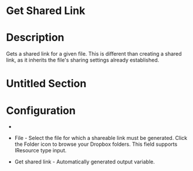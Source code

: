 ﻿# Get Shared Link

# Description

Gets a shared link for a given file. This is different than creating a shared link,
                as it inherits the file's sharing settings already established.

# Untitled Section

# Configuration

* 
* File - Select the file for which a shareable link must be generated. Click the Folder icon to browse your Dropbox folders. This field supports IResource type input.





* Get shared link - Automatically generated output variable.
